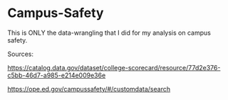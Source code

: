 # Campus-Safety
This is ONLY the data-wrangling that I did for my analysis on campus safety. 


Sources:

https://catalog.data.gov/dataset/college-scorecard/resource/77d2e376-c5bb-46d7-a985-e214e009e36e

https://ope.ed.gov/campussafety/#/customdata/search
